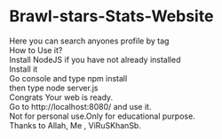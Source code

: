 # Brawl-stars-Stats-Website
Here you can search anyones profile by tag  
How to Use it?  
Install NodeJS if you have not already installed  
Install it  
Go console and type npm install  
then type node server.js  
Congrats Your web is ready.  
Go to http://localhost:8080/ and use it.  
Not for personal use.Only for educational purpose.  
Thanks to Allah, Me , ViRuSKhanSb.
